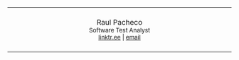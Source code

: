 <table>
  <tr align="center">
    <td>
      <img width="882" height="1"><br>
      <br>
      Raul Pacheco<br>
      <sub>Software Test Analyst <br> <a href="https://linktr.ee/raulpacheco2k">linktr.ee</a> | <a href="mailto:eu@raulpacheco.com.br">email</a> </sub>
      <br><br>
      <img width="882" height="1">
    </td>
  </tr>
</table>
